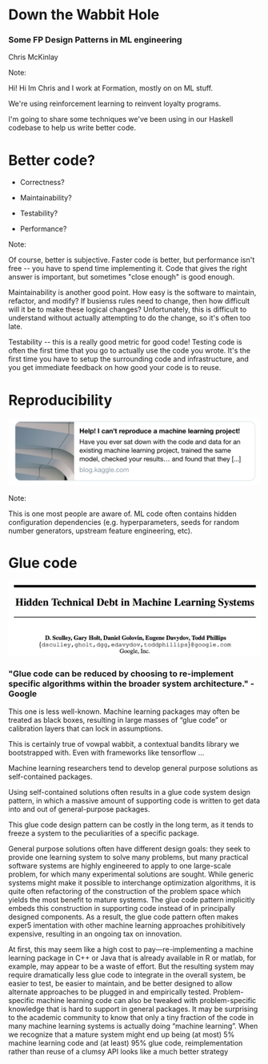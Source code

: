 # Down the Wabbit Hole

### Some FP Design Patterns in ML engineering

Chris McKinlay


Note:

Hi! Hi Im Chris and I work at Formation, mostly on on ML stuff. 

We're using reinforcement learning to reinvent loyalty programs.

I'm going to share some techniques we've been using in our Haskell codebase to help us write better code.


# Better code?

* Correctness?
<!-- .element: class="fragment" -->
* Maintainability?
<!-- .element: class="fragment" -->
* Testability?
<!-- .element: class="fragment" -->
* Performance?
<!-- .element: class="fragment" -->

Note:

Of course, better is subjective. Faster code is better, but performance isn't
free -- you have to spend time implementing it.  Code that gives the right
answer is important, but sometimes "close enough" is good enough.

Maintainability is another good point. How easy is the software to maintain,
refactor, and modify? If busienss rules need to change, then how difficult will
it be to make these logical changes? Unfortunately, this is difficult to
understand without actually attempting to do the change, so it's often too
late.

Testability -- this is a really good metric for good code!
Testing code is often the first time that you go to actually use the code you wrote.
It's the first time you have to setup the surrounding code and infrastructure, and you get immediate feedback on how good your code is to reuse.


# Reproducibility
![](kaggle-ML.png) <!-- .element: id="plain" -->

Note:

This is one most people are aware of. ML code often contains hidden configuration dependencies (e.g. hyperparameters, seeds for random number generators, upstream feature engineering, etc).


# Glue code
![](tech-debt.png) 
<!-- .element: class="fragment" -->

### "Glue code can be reduced by choosing to re-implement specific algorithms within the broader system architecture." -Google

<aside class="notes">

This one is less well-known. Machine learning packages may often be treated as black boxes, resulting in large masses of “glue code” or calibration layers that can lock in assumptions.

This is certainly true of vowpal wabbit, a contextual bandits library we bootstrapped with. Even with frameworks like tensorflow ...

Machine learning researchers tend to develop general purpose solutions as self-contained packages.


Using self-contained solutions often results in a glue code system design pattern, in which a massive amount of supporting code is written to get data into and out of general-purpose packages.

This glue code design pattern can be costly in the long term, as it tends to freeze a system to the peculiarities of a specific package. 

General purpose solutions often have different design goals: they seek to provide one learning system to solve many problems, but many practical software systems are highly engineered to apply to one large-scale problem, for which many experimental solutions
are sought. While generic systems might make it possible to interchange optimization algorithms,
it is quite often refactoring of the construction of the problem space which yields the most benefit
to mature systems. The glue code pattern implicitly embeds this construction in supporting code
instead of in principally designed components. As a result, the glue code pattern often makes exper5
imentation with other machine learning approaches prohibitively expensive, resulting in an ongoing
tax on innovation.




At first, this may seem like a high cost to pay—re-implementing a machine learning
package in C++ or Java that is already available in R or matlab, for example, may appear to be
a waste of effort. But the resulting system may require dramatically less glue code to integrate in
the overall system, be easier to test, be easier to maintain, and be better designed to allow alternate
approaches to be plugged in and empirically tested. Problem-specific machine learning code can
also be tweaked with problem-specific knowledge that is hard to support in general packages.
It may be surprising to the academic community to know that only a tiny fraction of the code in
many machine learning systems is actually doing “machine learning”. When we recognize that a
mature system might end up being (at most) 5% machine learning code and (at least) 95% glue code,
reimplementation rather than reuse of a clumsy API looks like a much better strategy

</aside>


